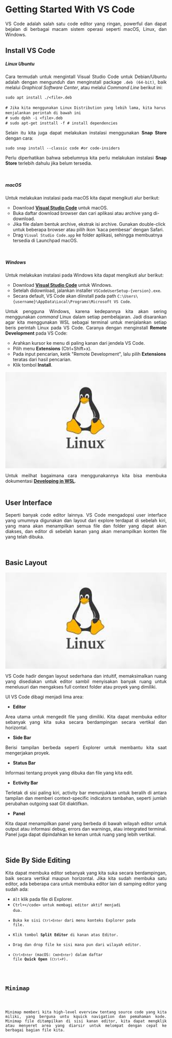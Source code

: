 # Getting Started With VS Code 
<p align="justify">
VS Code adalah salah satu code editor yang ringan, powerful dan dapat bejalan di berbagai macam sistem operasi seperti macOS, Linux, dan Windows.</p>

## Install VS Code
##### Linux Ubuntu
<p align="justify">
Cara termudah untuk mengintall Visual Studio Code untuk Debian/Ubuntu adalah dengan mengunduh dan menginstall package <code>.deb (64-bit)</code>, baik melalui <em>Graphical Software Center</em>, atau melalui <em>Command Line</em> berikut ini:</p>

```
sudo apt install ./<file>.deb

# Jika kita menggunakan Linux Distribution yang lebih lama, kita harus menjalankan perintah di bawah ini
# sudo dpkh -i <file>.deb
# sudo apt-get insttall -f # install dependencies
```

<p align="justify">
Selain itu kita juga dapat melakukan instalasi menggunakan <strong>Snap Store</strong> dengan cara:</p>

```
sudo snap install --classic code #or code-insiders
```

<p align="justify">
Perlu diperhatikan bahwa sebelumnya kita perlu melakukan instalasi <strong>Snap Store</strong> terlebih dahulu jika belum tersedia.</p><br>

##### macOS
<p align="justify">
Untuk melakukan instalasi pada macOS kita dapat mengikuti alur berikut:</p>
<ol style="list-style-type:circle;" style="text-align:justify">
  <li>Download <a href="https://code.visualstudio.com/download" target="_blank"><strong>Visual Studio Code</strong></a> untuk macOS.</li>
  <li>Buka daftar download browser dan cari aplikasi atau archive yang di-download.</li>
  <li>Jika file dalam bentuk archive, ekstrak isi archive. Gunakan double-click untuk beberapa browser atau pilih ikon 'kaca pembesar' dengan Safari.</li>
  <li>Drag <code>Visual Studio Code.app</code> ke folder aplikasi, sehingga membuatnya tersedia di Launchpad macOS.</li>
</ol><br>

##### Windows
<p align="justify">
Untuk melakukan instalasi pada Windows kita dapat mengikuti alur berikut:</p>
<ol style="list-style-type:circle;" style="text-align:justify">
  <li>Download <a href="https://code.visualstudio.com/download" target="_blank"><strong>Visual Studio Code</strong></a> untuk Windows.</li>
  <li>Setelah didownload, jalankan installer <code>VSCodeUserSetup-{version}.exe</code>.</li>
  <li>Secara default, VS Code akan diinstall pada path <code>C:\Users\{username}\AppData\Local\Programs\Microsoft VS Code</code>.</li>
</ol>

<p align="justify">
Untuk pengguna Windows, karena kedepannya kita akan sering menggunakan <em>command</em> Linux dalam setiap pembelajaran. Jadi disarankan agar kita menggunakan WSL sebagai terminal untuk menjalankan setiap beris perintah Linux pada VS Code. Caranya dengan menginstall <strong>Remote Development</strong> pada VS Code:</p>
<ol style="list-style-type:circle;" style="text-align:justify">
  <li>Arahkan kursor ke menu di paling kanan dari jendela VS Code.</li>
  <li>Pilih menu <strong>Extensions</strong> (Ctrl+Shift+x).</li>
  <li>Pada input pencarian, ketik "Remote Development", lalu pilih <strong>Extensions</strong> teratas dari hasil pencarian.</li>
  <li>Klik tombol <strong>Install</strong>.</li>
</ol>

<p align="center">
<img height="300rm" align="center" src="https://github.com/Ouroboros-Tech/modul-pembelajaran/blob/main/image/Linux-Imager.jpeg"><br>

<p align="justify">
Untuk meilhat bagaimana cara menggunakannya kita bisa membuka dokumentasi <a href="https://code.visualstudio.com/docs/remote/wsl" target="_blank"><strong>Developing in WSL</strong></a>.<br><br>

## User Interface
<p align="justify">
Seperti banyak code editor lainnya. VS Code mengadopsi user interface yang umumnya digunakan dan layout dari explore terdapat di sebelah kiri, yang mana akan menampilkan semua file dan folder yang dapat akan diakses, dan editor di sebelah kanan yang akan menampilkan konten file yang telah dibuka.</p><br>

## Basic Layout
<p align="center">
<img height="300rm" align="center" src="https://github.com/Ouroboros-Tech/modul-pembelajaran/blob/main/image/Linux-Imager.jpeg">

<p align="justify">
VS Code hadir dengan layout sederhana dan intuitif, memaksimalkan ruang yang disediakan untuk editor sambil menyisakan banyak ruang untuk menelusuri dan mengakses full context folder atau proyek yang dimiliki.</p>

<p align="justify">
UI VS Code dibagi menjadi lima area:</p>

- <strong>Editor</strong>
<p align="justify">
Area utama untuk mengedit file yang dimiliki. Kita dapat membuka editor sebanyak yang kita suka secara berdampingan secara vertikal dan horizontal.</p>

- <strong>Side Bar</strong>
<p align="justify">
Berisi tampilan berbeda seperti Explorer untuk membantu kita saat mengerjakan proyek.</p>

- <strong>Status Bar</strong>
<p align="justify">
Informasi tentang proyek yang dibuka dan file yang kita edit.</p>

- <strong>Ectivity Bar</strong>
<p align="justify">
Terletak di sisi paling kiri, activity bar menunjukkan untuk beralih di antara tampilan dan memberi context-specific indicators tambahan, seperti jumlah perubahan outgoing saat Git diaktifkan.</p>

- <strong>Panel</strong>
<p align="justify">
Kita dapat menampilkan panel yang berbeda di bawah wilayah editor untuk output atau informasi debug, errors dan warnings, atau intergrated terminal. Panel juga dapat dipindahkan ke kenan untuk ruang yang lebih vertikal.</p><br>

## Side By Side Editing
<p align="justify">
Kita dapat membuka editor sebanyak yang kita suka secara berdampingan, baik secara vertikal maupun horizontal. Jika kita sudah membuka satu editor, ada beberapa cara untuk membuka editor lain di samping editor yang sudah ada:</p>

- <code>Alt</code> klik pada file di Explorer.
- <code>Ctrl+\</code> untuk membagi editor aktif menjadi dua.
- Buka ke sisi <code>Ctrl+Enter</code> dari menu konteks Explorer pada file.
- Klik tombol <strong>Split Editor</strong> di kanan atas Editor.
- Drag dan drop file ke sisi mana pun dari wilayah editor.
- <code>Ctrl+Enter</code> (macOS: <code>Cmd+Enter</code>) dalam daftar file <strong>Quick Open</strong> (<code>Ctrl+P</code>).

## Minimap
<p align="justify">
Minimap memberi kita high-level everview tentang source code yang kita miliki, yang berguna untu kquick navigation dan pemahaman kode. Minimap file ditampilkan di sisi kanan editor, kita dapat mengklik atau menyeret area yang diarsir untuk melompat dengan cepat ke berbagai bagian file kita.</p>
